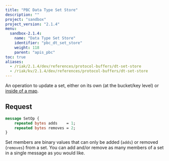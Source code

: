 ```yaml
---
title: "PBC Data Type Set Store"
description: ""
project: "sandbox"
project_version: "2.1.4"
menu:
  sandbox-2.1.4:
    name: "Data Type Set Store"
    identifier: "pbc_dt_set_store"
    weight: 118
    parent: "apis_pbc"
toc: true
aliases:
  - /riak/2.1.4/dev/references/protocol-buffers/dt-set-store
  - /riak/kv/2.1.4/dev/references/protocol-buffers/dt-set-store
---
```


An operation to update a set, either on its own (at the bucket/key
level) or [inside of a map](/riak/kv/2.1.4/developing/api/protocol-buffers/dt-map-store).

## Request

```protobuf
message SetOp {
    repeated bytes adds    = 1;
    repeated bytes removes = 2;
}
```

Set members are binary values that can only be added (`adds`) or removed
(`removes`) from a set. You can add and/or remove as many members of a
set in a single message as you would like.
